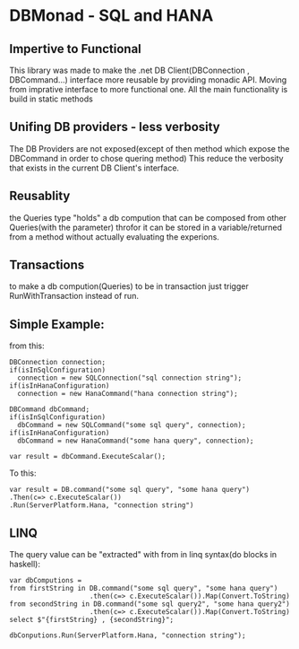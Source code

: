 # DBMonad - SQL and HANA

## Impertive to Functional

This library was made to make the .net DB Client(DBConnection , DBCommand...) interface more reusable by providing monadic API.
Moving from imprative interface to more functional one.
All the main functionality is build in static methods

## Unifing DB providers - less verbosity

The DB Providers are not exposed(except of then method which expose the DBCommand in order to chose quering method)
This reduce the verbosity that exists in the current DB Client's interface.

## Reusablity

the Queries<T> type "holds" a db compution that can be composed from other Queries(with the parameter) throfor it can be stored in a variable/returned from a method without actually evaluating the experions.
  
## Transactions

to make a db compution(Queries<T>) to be in transaction just trigger RunWithTransaction instead of run.

## Simple Example:

from this:
```
DBConnection connection;
if(isInSqlConfiguration)
  connection = new SQLConnection("sql connection string");
if(isInHanaConfiguration)
  connection = new HanaCommand("hana connection string");

DBCommand dbCommand;
if(isInSqlConfiguration)
  dbCommand = new SQLCommand("some sql query", connection);
if(isInHanaConfiguration)
  dbCommand = new HanaCommand("some hana query", connection);
  
var result = dbCommand.ExecuteScalar();
```

To this:
```
var result = DB.command("some sql query", "some hana query")
.Then(c=> c.ExecuteScalar())
.Run(ServerPlatform.Hana, "connection string")
```

## LINQ

The query value can be "extracted" with from in linq syntax(do blocks in haskell):
```
var dbComputions = 
from firstString in DB.command("some sql query", "some hana query")
                    .then(c=> c.ExecuteScalar()).Map(Convert.ToString)
from secondString in DB.command("some sql query2", "some hana query2")
                    .then(c=> c.ExecuteScalar()).Map(Convert.ToString)
select $"{firstString} , {secondString}";

dbConputions.Run(ServerPlatform.Hana, "connection string");
```
